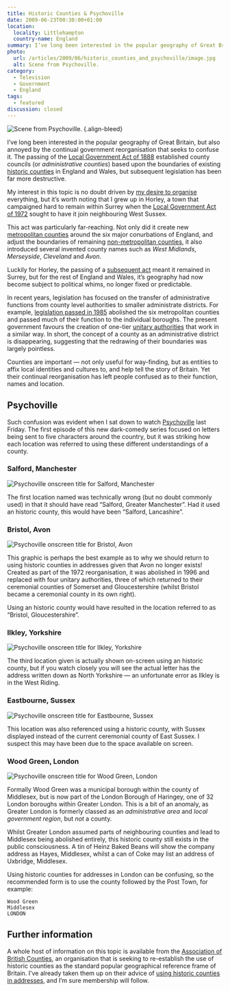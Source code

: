 ```yaml
---
title: Historic Counties & Psychoville
date: 2009-06-23T00:30:00+01:00
location:
  locality: Littlehampton
  country-name: England
summary: I’ve long been interested in the popular geography of Great Britain, but also annoyed by the continual government reorganisation that seeks to confuse it.
photo:
  url: /articles/2009/06/historic_counties_and_psychoville/image.jpg
  alt: Scene from Psychoville.
category:
  - Television
  - Government
  - England
tags:
  - featured
discussion: closed
---
```

![](image.jpg 'Scene from Psychoville.')
{.align-bleed}

I’ve long been interested in the popular geography of Great Britain, but also annoyed by the continual government reorganisation that seeks to confuse it. The passing of the [Local Government Act of 1888][1] established county councils (or *administrative counties*) based upon the boundaries of existing [historic counties][2] in England and Wales, but subsequent legislation has been far more destructive.

My interest in this topic is no doubt driven by [my desire to organise][3] everything, but it’s worth noting that I grew up in Horley, a town that campaigned hard to remain within Surrey when the [Local Government Act of 1972][4] sought to have it join neighbouring West Sussex.

This act was particularly far-reaching. Not only did it create new [metropolitan counties][5] around the six major conurbations of England, and adjust the boundaries of remaining [non-metropolitan counties][6], it also introduced several invented county names such as *West Midlands*, *Merseyside*, *Cleveland* and *Avon*.

Luckily for Horley, the passing of a [subsequent act][7] meant it remained in Surrey, but for the rest of England and Wales, it’s geography had now become subject to political whims, no longer fixed or predictable.

In recent years, legislation has focused on the transfer of administrative functions from county level authorities to smaller administrate districts. For example, [legislation passed in 1985][8] abolished the six metropolitan counties and passed much of their function to the individual boroughs. The present government favours the creation of one-tier [unitary authorities][9] that work in a similar way. In short, the concept of a county as an administrative district is disappearing, suggesting that the redrawing of their boundaries was largely pointless.

Counties are important — not only useful for way-finding, but as entities to affix local identities and cultures to, and help tell the story of Britain. Yet their continual reorganisation has left people confused as to their function, names and location.

## Psychoville

Such confusion was evident when I sat down to watch [Psychoville][10] last Friday. The first episode of this new dark-comedy series focused on letters being sent to five characters around the country, but it was striking how each location was referred to using these different understandings of a county.

### Salford, Manchester

![Psychoville onscreen title for Salford, Manchester](salford.jpg)

The first location named was technically wrong (but no doubt commonly used) in that it should have read “Salford, Greater Manchester”. Had it used an historic county, this would have been “Salford, Lancashire”.

### Bristol, Avon

![Psychoville onscreen title for Bristol, Avon](bristol.jpg)

This graphic is perhaps the best example as to why we should return to using historic counties in addresses given that Avon no longer exists! Created as part of the 1972 reorganisation, it was abolished in 1996 and replaced with four unitary authorities, three of which returned to their ceremonial counties of Somerset and Gloucestershire (whilst Bristol became a ceremonial county in its own right).

Using an historic county would have resulted in the location referred to as “Bristol, Gloucestershire”.

### Ilkley, Yorkshire

![Psychoville onscreen title for Ilkley, Yorkshire](ilkley.jpg)

The third location given is actually shown on-screen using an historic county, but if you watch closely you will see the actual letter has the address written down as North Yorkshire — an unfortunate error as Ilkley is in the West Riding.

### Eastbourne, Sussex

![Psychoville onscreen title for Eastbourne, Sussex](eastbourne.jpg)

This location was also referenced using a historic county, with Sussex displayed instead of the current ceremonial county of East Sussex. I suspect this may have been due to the space available on screen.

### Wood Green, London

![Psychoville onscreen title for Wood Green, London](wood_green.jpg)

Formally Wood Green was a municipal borough within the county of Middlesex, but is now part of the London Borough of Haringey, one of 32 London boroughs within Greater London. This is a bit of an anomaly, as Greater London is formerly classed as an *administrative area* and *local government region*, but *not* a county.

Whilst Greater London assumed parts of neighbouring counties and lead to Middlesex being abolished entirely, this historic county still exists in the public consciousness. A tin of Heinz Baked Beans will show the company address as Hayes, Middlesex, whilst a can of Coke may list an address of Uxbridge, Middlesex.

Using historic counties for addresses in London can be confusing, so the recommended form is to use the county followed by the Post Town, for example:

    Wood Green
    Middlesex
    LONDON

## Further information

A whole host of information on this topic is available from the [Association of British Counties][11], an organisation that is seeking to re-establish the use of historic counties as the standard popular geographical reference frame of Britain. I’ve already taken them up on their advice of [using historic counties in addresses][12], and I’m sure membership will follow.

[1]: https://en.wikipedia.org/wiki/Local_Government_Act_1888
[2]: https://en.wikipedia.org/wiki/Historic_counties_of_England
[3]: /2009/02/driven_to_design
[4]: https://en.wikipedia.org/wiki/Local_Government_Act_1972
[5]: https://en.wikipedia.org/wiki/Metropolitan_county
[6]: https://en.wikipedia.org/wiki/Non-metropolitan_county
[7]: https://en.wikipedia.org/wiki/Charlwood_and_Horley_Act_1974
[8]: https://en.wikipedia.org/wiki/Local_Government_Act_1985
[9]: https://en.wikipedia.org/wiki/Unitary_authority#United_Kingdom
[10]: https://www.bbc.co.uk/psychoville/
[11]: https://abcounties.com
[12]: http://www.abcounties.co.uk/bpa/
